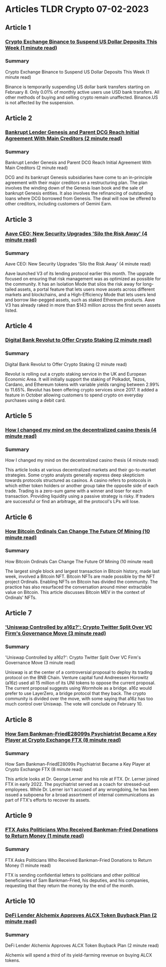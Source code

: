 # Articles TLDR Crypto 07-02-2023

## Article 1
### [Crypto Exchange Binance to Suspend US Dollar Deposits This Week (1 minute read)](https://tldr.tech)
### Summary 
 Crypto Exchange Binance to Suspend US Dollar Deposits This Week (1 minute read)

Binance is temporarily suspending US dollar bank transfers starting on February 8. Only 0.01% of monthly active users use USD bank transfers. All other methods of buying and selling crypto remain unaffected. Binance.US is not affected by the suspension.

## Article 2
### [Bankrupt Lender Genesis and Parent DCG Reach Initial Agreement With Main Creditors (2 minute read)](https://tldr.tech)
### Summary 
 Bankrupt Lender Genesis and Parent DCG Reach Initial Agreement With Main Creditors (2 minute read)

DCG and its bankrupt Genesis subsidiaries have come to an in-principle agreement with their major creditors on a restructuring plan. The plan involves the winding down of the Genesis loan book and the sale of bankrupt Genesis entities. It also involves the refinancing of outstanding loans where DCG borrowed from Genesis. The deal will now be offered to other creditors, including customers of Gemini Earn.

## Article 3
### [Aave CEO: New Security Upgrades 'Silo the Risk Away' (4 minute read)](https://tldr.tech)
### Summary 
 Aave CEO: New Security Upgrades 'Silo the Risk Away' (4 minute read)

Aave launched V3 of its lending protocol earlier this month. The upgrade focused on ensuring that risk management was as optimized as possible for the community. It has an Isolation Mode that silos the risk away for long-tailed assets, a portal feature that lets users move assets across different markets and blockchains, and a High-Efficiency Mode that lets users lend and borrow like-pegged assets, such as staked Ethereum products. Aave V3 has already raked in more than $143 million across the first seven assets listed.

## Article 4
### [Digital Bank Revolut to Offer Crypto Staking (2 minute read)](https://tldr.tech)
### Summary 
 Digital Bank Revolut to Offer Crypto Staking (2 minute read)

Revolut is rolling out a crypto staking service in the UK and European Economic Area. It will initially support the staking of Polkadot, Tezos, Cardano, and Ethereum tokens with variable yields ranging between 2.99% to 11.65%. Revolut has been offering crypto services since 2017. It added a feature in October allowing customers to spend crypto on everyday purchases using a debit card.

## Article 5
### [How I changed my mind on the decentralized casino thesis (4 minute read)](https://tldr.tech)
### Summary 
 How I changed my mind on the decentralized casino thesis (4 minute read)

This article looks at various decentralized markets and their go-to-market strategies. Some crypto analysts generally express deep skepticism towards protocols structured as casinos. A casino refers to protocols in which either token holders or another group take the opposite side of each trade. Trading is a zero-sum game with a winner and loser for each transaction. Providing liquidity using a passive strategy is risky. If traders are successful or find an arbitrage, all the protocol's LPs will lose.

## Article 6
### [How Bitcoin Ordinals Can Change The Future Of Mining (10 minute read)](https://tldr.tech)
### Summary 
 How Bitcoin Ordinals Can Change The Future Of Mining (10 minute read)

The largest single block and largest transaction in Bitcoin history, made last week, involved a Bitcoin NFT. Bitcoin NFTs are made possible by the NFT project Ordinals. Enabling NFTs on Bitcoin has divided the community. The practice has also resurfaced the conversation around miner extractable value on Bitcoin. This article discusses Bitcoin MEV in the context of Ordinals' NFTs.

## Article 7
### ['Uniswap Controlled by a16z?': Crypto Twitter Split Over VC Firm's Governance Move (3 minute read)](https://tldr.tech)
### Summary 
 'Uniswap Controlled by a16z?': Crypto Twitter Split Over VC Firm's Governance Move (3 minute read)

Uniswap is at the center of a controversial proposal to deploy its trading protocol on the BNB Chain. Venture capital fund Andreessen Horowitz (a16z) used all 15 million of its UNI tokens to oppose the current proposal. The current proposal suggests using Wormhole as a bridge. a16z would prefer to use LayerZero, a bridge protocol that they back. The crypto community is divided over the move, with some saying that a16z has too much control over Uniswap. The vote will conclude on February 10.

## Article 8
### [How Sam Bankman-FriedE28099s Psychiatrist Became a Key Player at Crypto Exchange FTX (8 minute read)](https://tldr.tech)
### Summary 
 How Sam Bankman-FriedE28099s Psychiatrist Became a Key Player at Crypto Exchange FTX (8 minute read)

This article looks at Dr. George Lerner and his role at FTX. Dr. Lerner joined FTX in early 2022. The psychiatrist served as a coach for stressed-out employees. While Dr. Lerner isn't accused of any wrongdoing, he has been issued a subpoena for a broad assortment of internal communications as part of FTX's efforts to recover its assets.

## Article 9
### [FTX Asks Politicians Who Received Bankman-Fried Donations to Return Money (1 minute read)](https://tldr.tech)
### Summary 
 FTX Asks Politicians Who Received Bankman-Fried Donations to Return Money (1 minute read)

FTX is sending confidential letters to politicians and other political beneficiaries of Sam Bankman-Fried, his deputies, and his companies, requesting that they return the money by the end of the month.

## Article 10
### [DeFi Lender Alchemix Approves ALCX Token Buyback Plan (2 minute read)](https://tldr.tech)
### Summary 
 DeFi Lender Alchemix Approves ALCX Token Buyback Plan (2 minute read)

Alchemix will spend a third of its yield-farming revenue on buying ALCX tokens.

